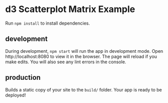 # d3 Scatterplot Matrix Example

Run `npm install` to install dependencies.

## development
During development, `npm start` will run the app in development mode.
Open http://localhost:8080 to view it in the browser.
The page will reload if you make edits.
You will also see any lint errors in the console.

## production
Builds a static copy of your site to the `build/` folder.
Your app is ready to be deployed!
